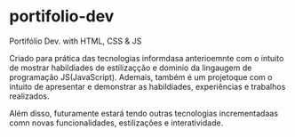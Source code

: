 # portifolio-dev
Portifólio Dev. with HTML, CSS & JS

Criado para prática das tecnologias informdasa anterioemnte com o intuito 
de mostrar habildiades de estilizaçção e dominio da lingaugem de programação JS(JavaScript). 
Ademais, também é um projetoque com o intuito de apresentar e demonstrar as habildiades, experiências e trabalhos realizados.

Além disso, futuramente estará tendo outras tecnologias incrementadaas comn novas funcionalidades, estilizações e interatividade. 
